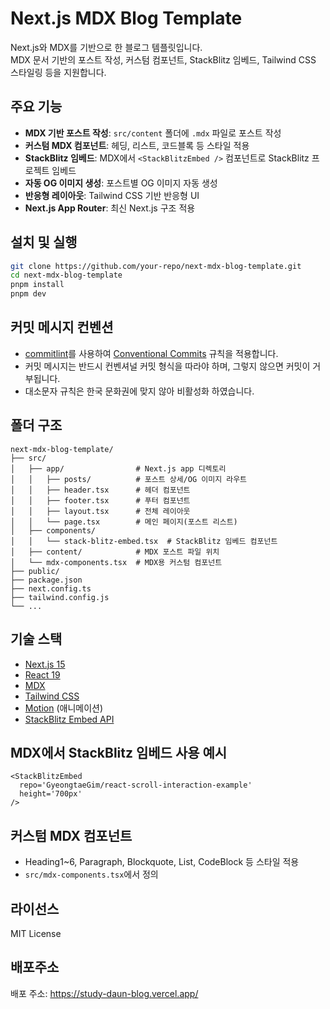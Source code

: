 # Next.js MDX Blog Template

Next.js와 MDX를 기반으로 한 블로그 템플릿입니다.  
MDX 문서 기반의 포스트 작성, 커스텀 컴포넌트, StackBlitz 임베드, Tailwind CSS 스타일링 등을 지원합니다.

## 주요 기능

- **MDX 기반 포스트 작성**: `src/content` 폴더에 `.mdx` 파일로 포스트 작성
- **커스텀 MDX 컴포넌트**: 헤딩, 리스트, 코드블록 등 스타일 적용
- **StackBlitz 임베드**: MDX에서 `<StackBlitzEmbed />` 컴포넌트로 StackBlitz 프로젝트 임베드
- **자동 OG 이미지 생성**: 포스트별 OG 이미지 자동 생성
- **반응형 레이아웃**: Tailwind CSS 기반 반응형 UI
- **Next.js App Router**: 최신 Next.js 구조 적용

## 설치 및 실행

```bash
git clone https://github.com/your-repo/next-mdx-blog-template.git
cd next-mdx-blog-template
pnpm install
pnpm dev
```

## 커밋 메시지 컨벤션

- [commitlint](https://commitlint.js.org/)를 사용하여 [Conventional Commits](https://www.conventionalcommits.org/ko/v1.0.0/) 규칙을 적용합니다.
- 커밋 메시지는 반드시 컨벤셔널 커밋 형식을 따라야 하며, 그렇지 않으면 커밋이 거부됩니다.
- 대소문자 규칙은 한국 문화권에 맞지 않아 비활성화 하였습니다.

## 폴더 구조

```
next-mdx-blog-template/
├── src/
│   ├── app/                # Next.js app 디렉토리
│   │   ├── posts/          # 포스트 상세/OG 이미지 라우트
│   │   ├── header.tsx      # 헤더 컴포넌트
│   │   ├── footer.tsx      # 푸터 컴포넌트
│   │   ├── layout.tsx      # 전체 레이아웃
│   │   └── page.tsx        # 메인 페이지(포스트 리스트)
│   ├── components/
│   │   └── stack-blitz-embed.tsx  # StackBlitz 임베드 컴포넌트
│   ├── content/            # MDX 포스트 파일 위치
│   └── mdx-components.tsx  # MDX용 커스텀 컴포넌트
├── public/
├── package.json
├── next.config.ts
├── tailwind.config.js
└── ...
```

## 기술 스택

- [Next.js 15](https://nextjs.org/)
- [React 19](https://react.dev/)
- [MDX](https://mdxjs.com/)
- [Tailwind CSS](https://tailwindcss.com/)
- [Motion](https://motion.dev/) (애니메이션)
- [StackBlitz Embed API](https://developer.stackblitz.com/docs/platform/embedding/)

## MDX에서 StackBlitz 임베드 사용 예시

```mdx
<StackBlitzEmbed
  repo='GyeongtaeGim/react-scroll-interaction-example'
  height='700px'
/>
```

## 커스텀 MDX 컴포넌트

- Heading1~6, Paragraph, Blockquote, List, CodeBlock 등 스타일 적용
- `src/mdx-components.tsx`에서 정의

## 라이선스

MIT License

## 배포주소

배포 주소: https://study-daun-blog.vercel.app/
